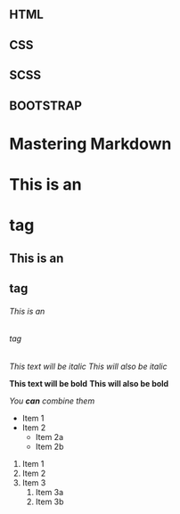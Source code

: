 ## HTML

## CSS

## SCSS

## BOOTSTRAP





# Mastering Markdown

# This is an <h1> tag
## This is an <h2> tag
###### This is an <h6> tag


*This text will be italic*
_This will also be italic_

**This text will be bold**
__This will also be bold__

_You **can** combine them_


* Item 1
* Item 2
  * Item 2a
  * Item 2b
  
  
1. Item 1
1. Item 2
1. Item 3
   1. Item 3a
   1. Item 3b
